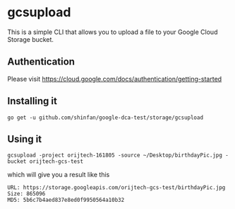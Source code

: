 # gcsupload

This is a simple CLI that allows you to upload a file to your Google Cloud Storage bucket.


## Authentication

Please visit https://cloud.google.com/docs/authentication/getting-started


## Installing it

```shell
go get -u github.com/shinfan/google-dca-test/storage/gcsupload
```


## Using it

```shell
gcsupload -project orijtech-161805 -source ~/Desktop/birthdayPic.jpg -bucket orijtech-gcs-test
```
which will give you a result like this
```shell
URL: https://storage.googleapis.com/orijtech-gcs-test/birthdayPic.jpg
Size: 865096
MD5: 5b6c7b4aed837e8ed0f9950564a10b32
```

